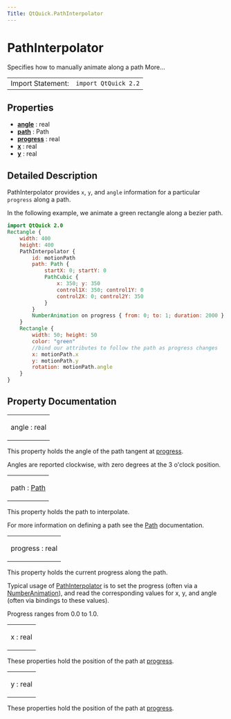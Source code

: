 ```yaml
---
Title: QtQuick.PathInterpolator
---
```

        
PathInterpolator
================

<span class="subtitle"></span>
Specifies how to manually animate along a path More...

|                   |                      |
|-------------------|----------------------|
| Import Statement: | `import QtQuick 2.2` |

<span id="properties"></span>
Properties
----------

-   ****[angle](#angle-prop)**** : real
-   ****[path](#path-prop)**** : Path
-   ****[progress](#progress-prop)**** : real
-   ****[x](#x-prop)**** : real
-   ****[y](#y-prop)**** : real

<span id="details"></span>
Detailed Description
--------------------

PathInterpolator provides `x`, `y`, and `angle` information for a particular `progress` along a path.

In the following example, we animate a green rectangle along a bezier path.

``` qml
import QtQuick 2.0
Rectangle {
    width: 400
    height: 400
    PathInterpolator {
        id: motionPath
        path: Path {
            startX: 0; startY: 0
            PathCubic {
                x: 350; y: 350
                control1X: 350; control1Y: 0
                control2X: 0; control2Y: 350
            }
        }
        NumberAnimation on progress { from: 0; to: 1; duration: 2000 }
    }
    Rectangle {
        width: 50; height: 50
        color: "green"
        //bind our attributes to follow the path as progress changes
        x: motionPath.x
        y: motionPath.y
        rotation: motionPath.angle
    }
}
```

Property Documentation
----------------------

<table>
<colgroup>
<col width="100%" />
</colgroup>
<tbody>
<tr class="odd">
<td><p><span id="angle-prop"></span><span class="name">angle</span> : <span class="type">real</span></p></td>
</tr>
</tbody>
</table>

This property holds the angle of the path tangent at [progress](#progress-prop).

Angles are reported clockwise, with zero degrees at the 3 o'clock position.

<table>
<colgroup>
<col width="100%" />
</colgroup>
<tbody>
<tr class="odd">
<td><p><span id="path-prop"></span><span class="name">path</span> : <span class="type"><a href="QtQuick.Path.md">Path</a></span></p></td>
</tr>
</tbody>
</table>

This property holds the path to interpolate.

For more information on defining a path see the [Path](../QtQuick.Path.md) documentation.

<table>
<colgroup>
<col width="100%" />
</colgroup>
<tbody>
<tr class="odd">
<td><p><span id="progress-prop"></span><span class="name">progress</span> : <span class="type">real</span></p></td>
</tr>
</tbody>
</table>

This property holds the current progress along the path.

Typical usage of [PathInterpolator](index.html) is to set the progress (often via a [NumberAnimation](../QtQuick.NumberAnimation.md)), and read the corresponding values for x, y, and angle (often via bindings to these values).

Progress ranges from 0.0 to 1.0.

<table>
<colgroup>
<col width="100%" />
</colgroup>
<tbody>
<tr class="odd">
<td><p><span id="x-prop"></span><span class="name">x</span> : <span class="type">real</span></p></td>
</tr>
</tbody>
</table>

These properties hold the position of the path at [progress](#progress-prop).

<table>
<colgroup>
<col width="100%" />
</colgroup>
<tbody>
<tr class="odd">
<td><p><span id="y-prop"></span><span class="name">y</span> : <span class="type">real</span></p></td>
</tr>
</tbody>
</table>

These properties hold the position of the path at [progress](#progress-prop).

